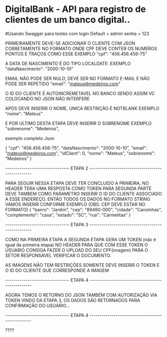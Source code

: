# DigitalBank - API para registro de clientes de um banco digital..


#Usando Swagger para testes com login Default = admin senha = 123

PRIMEIRAMENTE DEVE-SE ADICIONAR O CLIENTE COM JSON CORRETAMENTE NO FORMATO
ONDE CPF DEVE CONTER OS NUMEROS PONTOS E TRAÇOS COMO ESSE EXEMPLO "cpf": "456.456.456-75"

A DATA DE NASCIMENTO É DO TIPO LOCALDATE: EXEMPLO "dataNascimento": "2000-10-10"

EMAIL NÃO PODE SER NULO, DEVE SER NO FORMATO E-MAIL E NÃO PODE SER REPETIDO "email": "mateus@medeiros.com"

O ID DO CLIENTE É AUTOINCREMETAVEL NO BANCO SENDO ASSIM VC COLOCANDO NO JSON NÃO INTERFERE 

APÓS DEVE INSERIR O NOME, UNICA RESTRIÇÃO É NOTBLANK EXEMPLO "nome": "Mateus"

E POR ULTIMO DESTA ETAPA DEVE INSERIR O SOBRENOME EXEMPLO "sobrenome": "Medeiros",

exemplo completo Json 

{
  "cpf": "456.456.456-75",
  "dataNascimento": "2000-10-10",
  "email": "mateus@medeiros.com",
  "idClient": 0,
  "nome": "Mateus",
  "sobrenome": "Medeiros"
}


-------------------------------- ETAPA 2 -------------------------------------------------

PARA SEGUIR NESSA ETAPA DEVE TER CONCLUIDO A PRIMEIRA, NO HEADER TERA UMA RESPOSTA COMO TOKEN PARA SEGUNDA PARTE
DEVE TAMBEM COMO PARAMETRO INSERIR O ID DO CLIENTE ASSOCIADO A ESSE ENDEREÇO. 
ENTÃO TODOS OS DADOS NO FORMATO STRING VAMOS INSERIR CONFORME EXEMPLO (OBS: CEP DEVE ESTAR NO FORMATO)
{
  "bairro": "Jardim",
  "cep": "89460-000",
  "cidade": "Canoinhas",
  "complemento": "casa",
  "estado": "SC",
  "rua": "Carmelitas"
}


-------------------------------- ETAPA 3 -------------------------------------------------

COMO NA PRIMEIRA ETAPA A SEGUNDA ETAPA GERA UM TOKEN (não é igual da primeira etapa) NO HEADER
PARA QUE COM ESSE TOKEN O USUARIO CONSIGA FAZER O UPLOAD DO SEU CPF(imagem) PARA O SETOR RESPONSÁVEL
VERIFICAR O DOCUMENTO. 

AS IMAGENS NÃO TEM RESTRIÇÕES SOMENTE DEVE INSERIR O TOKEN E O ID DO CLIENTE QUE CORRESPONDE A IMAGEM

-------------------------------- ETAPA 4 -------------------------------------------------

AGORA TEMOS O RETORNO DO JSON TAMBÉM COM AUTORIZAÇÃO VIA TOKEN VINDO DA ETAPA 3, OS DADOS SÃO RETORNADOS
PARA CONFIRMAÇÃO DO USUÁRIO... 


-------------------------------- ETAPA 4 -------------------------------------------------

????
